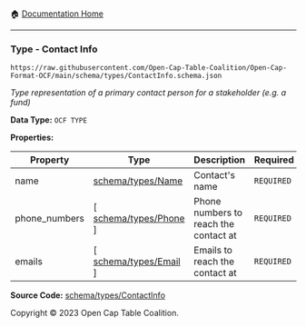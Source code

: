 :house: [Documentation Home](../../../README.md)

---

### Type - Contact Info

`https://raw.githubusercontent.com/Open-Cap-Table-Coalition/Open-Cap-Format-OCF/main/schema/types/ContactInfo.schema.json`

_Type representation of a primary contact person for a stakeholder (e.g. a fund)_

**Data Type:** `OCF TYPE`

**Properties:**

| Property      | Type                                | Description                           | Required   |
| ------------- | ----------------------------------- | ------------------------------------- | ---------- |
| name          | [schema/types/Name](/Name.md)       | Contact's name                        | `REQUIRED` |
| phone_numbers | [ [schema/types/Phone](/Phone.md) ] | Phone numbers to reach the contact at | `REQUIRED` |
| emails        | [ [schema/types/Email](/Email.md) ] | Emails to reach the contact at        | `REQUIRED` |

**Source Code:** [schema/types/ContactInfo](../../../../schema/types/ContactInfo.schema.json)

Copyright © 2023 Open Cap Table Coalition.
